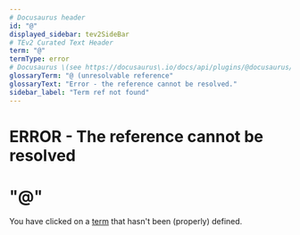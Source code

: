 ```yaml
---
# Docusaurus header
id: "@"
displayed_sidebar: tev2SideBar
# TEv2 Curated Text Header
term: "@"
termType: error
# Docusaurus \(see https://docusaurus\.io/docs/api/plugins/@docusaurus/plugin-content-docs#markdown-front-matter\):
glossaryTerm: "@ (unresolvable reference"
glossaryText: "Error - the reference cannot be resolved."
sidebar_label: "Term ref not found"
---
```


# ERROR - The reference cannot be resolved

# "@"

You have clicked on a [term](@) that hasn't been (properly) defined.